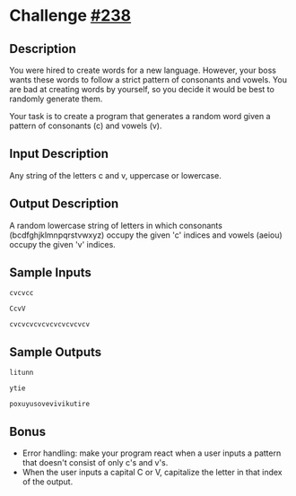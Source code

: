 # Challenge [#238](https://www.reddit.com/r/dailyprogrammer/comments/3q9vpn/20151026_challenge_238_easy_consonants_and_vowels/)

## Description

You were hired to create words for a new language.
However, your boss wants these words to follow a strict pattern of consonants and vowels.
You are bad at creating words by yourself, so you decide it would be best to randomly generate them.

Your task is to create a program that generates a random word given a pattern of consonants (c) and vowels (v).

## Input Description

Any string of the letters c and v, uppercase or lowercase.

## Output Description

A random lowercase string of letters in which consonants (bcdfghjklmnpqrstvwxyz) occupy the given 'c' indices and vowels (aeiou) occupy the given 'v' indices.

## Sample Inputs

    cvcvcc
    
    CcvV
    
    cvcvcvcvcvcvcvcvcvcv

## Sample Outputs

    litunn
    
    ytie
    
    poxuyusovevivikutire

## Bonus

- Error handling: make your program react when a user inputs a pattern that doesn't consist of only c's and v's.
- When the user inputs a capital C or V, capitalize the letter in that index of the output.
